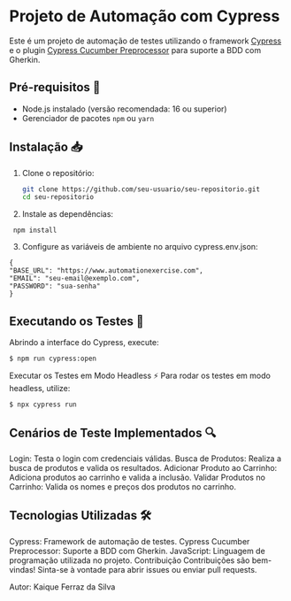 # Projeto de Automação com Cypress

Este é um projeto de automação de testes utilizando o framework [Cypress](https://www.cypress.io/) e o plugin [Cypress Cucumber Preprocessor](https://github.com/badeball/cypress-cucumber-preprocessor) para suporte a BDD com Gherkin.

## Pré-requisitos 📌

- Node.js instalado (versão recomendada: 16 ou superior)
- Gerenciador de pacotes `npm` ou `yarn`

## Instalação 📥

1. Clone o repositório:

   ```bash
   git clone https://github.com/seu-usuario/seu-repositorio.git
   cd seu-repositorio

   ```

2. Instale as dependências:

```
 npm install
```

3. Configure as variáveis de ambiente no arquivo cypress.env.json:

```
{
"BASE_URL": "https://www.automationexercise.com",
"EMAIL": "seu-email@exemplo.com",
"PASSWORD": "sua-senha"
}
```

## Executando os Testes 🚀

Abrindo a interface do Cypress, execute:

```
$ npm run cypress:open
```

Executar os Testes em Modo Headless ⚡
Para rodar os testes em modo headless, utilize:

```
$ npx cypress run
```

## Cenários de Teste Implementados 🔍

Login: Testa o login com credenciais válidas.
Busca de Produtos: Realiza a busca de produtos e valida os resultados.
Adicionar Produto ao Carrinho: Adiciona produtos ao carrinho e valida a inclusão.
Validar Produtos no Carrinho: Valida os nomes e preços dos produtos no carrinho.

## Tecnologias Utilizadas 🛠️

Cypress: Framework de automação de testes.
Cypress Cucumber Preprocessor: Suporte a BDD com Gherkin.
JavaScript: Linguagem de programação utilizada no projeto.
Contribuição
Contribuições são bem-vindas! Sinta-se à vontade para abrir issues ou enviar pull requests.

Autor: Kaique Ferraz da Silva
